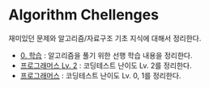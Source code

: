 # Algorithm Chellenges
재미있던 문제와 알고리즘/자료구조 기초 지식에 대해서 정리한다.

- [0. 학습](https://github.com/ChoDragon9/algorithm-challenges/tree/main/0.%20%ED%95%99%EC%8A%B5) : 알고리즘을 풀기 위한 선행 학습 내용을 정리한다.
- [프로그래머스 Lv. 2](https://github.com/ChoDragon9/algorithm-challenges/tree/main/%ED%94%84%EB%A1%9C%EA%B7%B8%EB%9E%98%EB%A8%B8%EC%8A%A4%20Lv.%202) : 코딩테스트 난이도 Lv. 2를 정리한다.
- [프로그래머스](https://github.com/ChoDragon9/algorithm-challenges/tree/main/%ED%94%84%EB%A1%9C%EA%B7%B8%EB%9E%98%EB%A8%B8%EC%8A%A4) : 코딩테스트 난이도 Lv. 0, 1를 정리한다.
